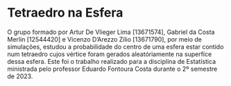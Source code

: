 # Tetraedro na Esfera
O grupo formado por Artur De Vlieger Lima [13671574], Gabriel da Costa Merlin [12544420] e
Vicenzo D’Arezzo Zilio [13671790], por meio de simulações, estudou a probabilidade do centro de
uma esfera estar contido num tetraedro cujos vértice foram gerados aleatóriamente na superfíce dessa esfera.
Este foi o trabalho realizado para a disciplina de Estatística ministrada pelo professor Eduardo Fontoura Costa
durante o 2º semestre de 2023.
